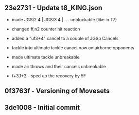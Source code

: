 ## 23e2731 - Update t8_KING.json
- made JGSt2.4 | JGSt3.4 | .... unblockable (like in T7)

- changed ff,n2 counter hit reaction

- added a "uf3+4" cancel to a couple of JGSp Cancels

- tackle into ultimate tackle cancel now on airborne opponents

- made ultimate tackle unbreakable

- made air throws and their cancels unbreakable

- f+3,1+2 - sped up the recovery by 5F

## 0f3763f - Versioning of Movesets

## 3de1008 - Initial commit
